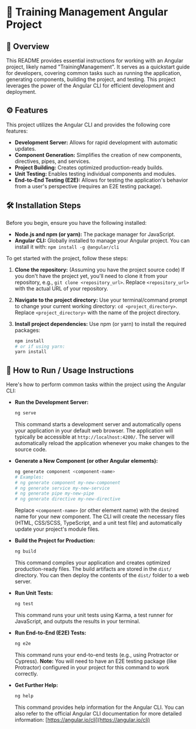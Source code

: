 # 📌 Training Management Angular Project

## 🧠 Overview

This README provides essential instructions for working with an Angular project, likely named "TrainingManagement". It serves as a quickstart guide for developers, covering common tasks such as running the application, generating components, building the project, and testing. This project leverages the power of the Angular CLI for efficient development and deployment.

## ⚙️ Features

This project utilizes the Angular CLI and provides the following core features:

*   **Development Server:**  Allows for rapid development with automatic updates.
*   **Component Generation:** Simplifies the creation of new components, directives, pipes, and services.
*   **Project Building:**  Creates optimized production-ready builds.
*   **Unit Testing:** Enables testing individual components and modules.
*   **End-to-End Testing (E2E):** Allows for testing the application's behavior from a user's perspective (requires an E2E testing package).

## 🛠️ Installation Steps

Before you begin, ensure you have the following installed:

*   **Node.js and npm (or yarn):**  The package manager for JavaScript.
*   **Angular CLI:**  Globally installed to manage your Angular project. You can install it with: `npm install -g @angular/cli`

To get started with the project, follow these steps:

1.  **Clone the repository:** (Assuming you have the project source code)  If you don't have the project yet, you'll need to clone it from your repository, e.g., `git clone <repository_url>`. Replace `<repository_url>` with the actual URL of your repository.

2.  **Navigate to the project directory:**  Use your terminal/command prompt to change your current working directory: `cd <project_directory>`. Replace `<project_directory>` with the name of the project directory.

3.  **Install project dependencies:**  Use npm (or yarn) to install the required packages:

    ```bash
    npm install
    # or if using yarn:
    yarn install
    ```

## 🚀 How to Run / Usage Instructions

Here's how to perform common tasks within the project using the Angular CLI:

*   **Run the Development Server:**

    ```bash
    ng serve
    ```

    This command starts a development server and automatically opens your application in your default web browser. The application will typically be accessible at `http://localhost:4200/`.  The server will automatically reload the application whenever you make changes to the source code.

*   **Generate a New Component (or other Angular elements):**

    ```bash
    ng generate component <component-name>
    # Examples:
    # ng generate component my-new-component
    # ng generate service my-new-service
    # ng generate pipe my-new-pipe
    # ng generate directive my-new-directive
    ```

    Replace `<component-name>` (or other element name) with the desired name for your new component. The CLI will create the necessary files (HTML, CSS/SCSS, TypeScript, and a unit test file) and automatically update your project's module files.

*   **Build the Project for Production:**

    ```bash
    ng build
    ```

    This command compiles your application and creates optimized production-ready files. The build artifacts are stored in the `dist/` directory.  You can then deploy the contents of the `dist/` folder to a web server.

*   **Run Unit Tests:**

    ```bash
    ng test
    ```

    This command runs your unit tests using Karma, a test runner for JavaScript, and outputs the results in your terminal.

*   **Run End-to-End (E2E) Tests:**

    ```bash
    ng e2e
    ```

    This command runs your end-to-end tests (e.g., using Protractor or Cypress).  **Note:** You will need to have an E2E testing package (like Protractor) configured in your project for this command to work correctly.

*   **Get Further Help:**

    ```bash
    ng help
    ```

    This command provides help information for the Angular CLI. You can also refer to the official Angular CLI documentation for more detailed information: [https://angular.io/cli](https://angular.io/cli)

